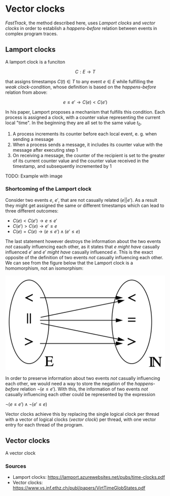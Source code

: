 # Vector clocks
$\textit{FastTrack}$, the method described here, uses *Lamport clocks* and *vector clocks* in order to establish a *happens-before* relation between events in complex program traces.

## Lamport clocks

A lamport clock is a funciton 

$$C: E \rightarrow T$$

that assigns timestamps $C(t) \in T$ to any event $e \in E$ while fulfilling the *weak clock-condition*, whose definition is based on the *happens-before* relation from above:

$$e \leq e' \rightarrow C(e) \lt C(e')$$

In his paper, Lamport proposes a mechanism that fulfills this condition. Each process is assigned a clock, with a counter value representing the current local "time". In the beginning they are all set to the same value $t_0$.

1. A process increments its counter before each local event, e. g. when sending a message
2. When a process sends a message, it includes its counter value with the message after executing step 1
3. On receiving a message, the counter of the recipient is set to the greater of its current counter value and the counter value received in the timestamp, and subsequently incremented by 1

TODO: Example with image

### Shortcoming of the Lamport clock

Consider two events $e$, $e'$, that are not casually related ($e || e'$). As a result they might get assigned the same or different timestamps which can lead to three different outcomes:

- $C(e) < C(e') \rightarrow e \leq e'$
- $C(e') > C(e) \rightarrow e' \leq e$
- $C(e) = C(e) \rightarrow (e \leq e') \land (e' \leq e)$

The last statement however destroys the information about the two events *not* casually influencing each other, as it states that $e$ *might have* casually influenced $e'$ and $e'$ *might have* casually influenced $e$. This is the exact opposite of the definition of two events *not* casually influencing each other. 
We can see from the figure below that the Lamport clock is a homomorphism, not an isomorphism:

![](./images/lamport_loss_of_structure.png "Lamport time does not preserve structure")

In order to preserve information about two events *not* casually influencing each other, we would need a way to store the negation of the *happens-before* relation $\neg(e \leq e')$. With this, the information of two events *not* casually influencing each other could be represented by the expression

$\neg(e \leq e') \land \neg(e' \leq e)$

Vector clocks achieve this by replacing the single logical clock per thread with a vector of logical clocks (*vector clock*) per thread, with one vector entry for each thread of the program.

## Vector clocks

A vector clock 


### Sources

- Lamport clocks: https://lamport.azurewebsites.net/pubs/time-clocks.pdf
- Vector clocks: https://www.vs.inf.ethz.ch/publ/papers/VirtTimeGlobStates.pdf
